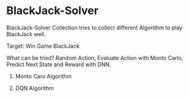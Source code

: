 # BlackJack-Solver
BlackJack-Solver Collection tries to collect different Algorithm to play BlackJack well.

Target: Win Game BlackJack

What can be tried? Random Action, Evaluate Action with Monto Carlo, Predict Next State and Reward with DNN. 

1. Monto Caro Algorithm

2. DQN Algorithm
